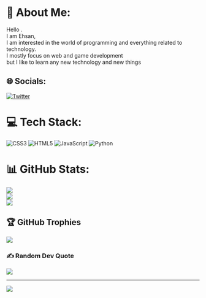 # 💫 About Me:
Hello .<br> I am Ehsan, <br>I am interested in the world of programming and everything related to technology.<br> I mostly focus on web and game development <br>but I like to learn any new technology and new things


## 🌐 Socials:
[![Twitter](https://img.shields.io/badge/Twitter-%231DA1F2.svg?logo=Twitter&logoColor=white)](https://twitter.com/CAprogrammer) 

# 💻 Tech Stack:
![CSS3](https://img.shields.io/badge/css3-%231572B6.svg?style=for-the-badge&logo=css3&logoColor=white) ![HTML5](https://img.shields.io/badge/html5-%23E34F26.svg?style=for-the-badge&logo=html5&logoColor=white) ![JavaScript](https://img.shields.io/badge/javascript-%23323330.svg?style=for-the-badge&logo=javascript&logoColor=%23F7DF1E) ![Python](https://img.shields.io/badge/python-3670A0?style=for-the-badge&logo=python&logoColor=ffdd54)
# 📊 GitHub Stats:
![](https://github-readme-stats.vercel.app/api?username=Captain130&theme=vue-dark&hide_border=false&include_all_commits=false&count_private=false)<br/>
![](https://github-readme-streak-stats.herokuapp.com/?user=Captain130&theme=vue-dark&hide_border=false)<br/>
![](https://github-readme-stats.vercel.app/api/top-langs/?username=Captain130&theme=vue-dark&hide_border=false&include_all_commits=false&count_private=false&layout=compact)

## 🏆 GitHub Trophies
![](https://github-profile-trophy.vercel.app/?username=Captain130&theme=onestar&no-frame=false&no-bg=true&margin-w=4)

### ✍️ Random Dev Quote
![](https://quotes-github-readme.vercel.app/api?type=vetical&theme=tokyonight)

---
[![](https://visitcount.itsvg.in/api?id=Captain130&icon=0&color=0)](https://visitcount.itsvg.in)

<!-- Proudly created with GPRM ( https://gprm.itsvg.in ) -->
